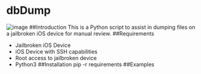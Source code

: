 # dbDump
![image](https://github.com/cameronbco/dbDump/assets/70172203/db695224-6240-435d-b3ff-f617a9104659)
##Introduction
This is a Python script to assist in dumping files on a jailbroken iOS device for manual review.
##Requirements
* Jailbroken iOS Device
* iOS Device with SSH capabilities
* Root access to jailbroken device
* Python3
##Installation
pip -r requirements
##Examples

